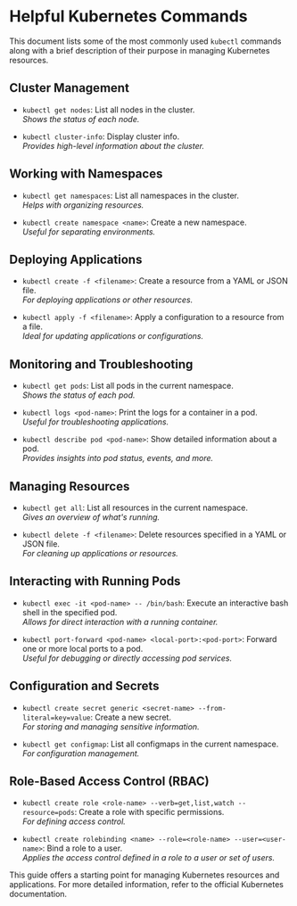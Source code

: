 # Helpful Kubernetes Commands

This document lists some of the most commonly used `kubectl` commands along with a brief description of their purpose in managing Kubernetes resources.

## Cluster Management

- `kubectl get nodes`: List all nodes in the cluster.  
  _Shows the status of each node._

- `kubectl cluster-info`: Display cluster info.  
  _Provides high-level information about the cluster._

## Working with Namespaces

- `kubectl get namespaces`: List all namespaces in the cluster.  
  _Helps with organizing resources._

- `kubectl create namespace <name>`: Create a new namespace.  
  _Useful for separating environments._

## Deploying Applications

- `kubectl create -f <filename>`: Create a resource from a YAML or JSON file.  
  _For deploying applications or other resources._

- `kubectl apply -f <filename>`: Apply a configuration to a resource from a file.  
  _Ideal for updating applications or configurations._

## Monitoring and Troubleshooting

- `kubectl get pods`: List all pods in the current namespace.  
  _Shows the status of each pod._

- `kubectl logs <pod-name>`: Print the logs for a container in a pod.  
  _Useful for troubleshooting applications._

- `kubectl describe pod <pod-name>`: Show detailed information about a pod.  
  _Provides insights into pod status, events, and more._

## Managing Resources

- `kubectl get all`: List all resources in the current namespace.  
  _Gives an overview of what's running._

- `kubectl delete -f <filename>`: Delete resources specified in a YAML or JSON file.  
  _For cleaning up applications or resources._

## Interacting with Running Pods

- `kubectl exec -it <pod-name> -- /bin/bash`: Execute an interactive bash shell in the specified pod.  
  _Allows for direct interaction with a running container._

- `kubectl port-forward <pod-name> <local-port>:<pod-port>`: Forward one or more local ports to a pod.  
  _Useful for debugging or directly accessing pod services._

## Configuration and Secrets

- `kubectl create secret generic <secret-name> --from-literal=key=value`: Create a new secret.  
  _For storing and managing sensitive information._

- `kubectl get configmap`: List all configmaps in the current namespace.  
  _For configuration management._

## Role-Based Access Control (RBAC)

- `kubectl create role <role-name> --verb=get,list,watch --resource=pods`: Create a role with specific permissions.  
  _For defining access control._

- `kubectl create rolebinding <name> --role=<role-name> --user=<user-name>`: Bind a role to a user.  
  _Applies the access control defined in a role to a user or set of users._

This guide offers a starting point for managing Kubernetes resources and applications. For more detailed information, refer to the official Kubernetes documentation.
